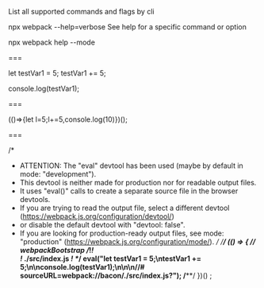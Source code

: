 

List all supported commands and flags by cli

npx webpack --help=verbose
See help for a specific command or option

npx webpack help --mode





===


let testVar1 = 5;
testVar1 += 5;

console.log(testVar1);

===

(()=>{let l=5;l+=5,console.log(10)})();


===


/*
 * ATTENTION: The "eval" devtool has been used (maybe by default in mode: "development").
 * This devtool is neither made for production nor for readable output files.
 * It uses "eval()" calls to create a separate source file in the browser devtools.
 * If you are trying to read the output file, select a different devtool (https://webpack.js.org/configuration/devtool/)
 * or disable the default devtool with "devtool: false".
 * If you are looking for production-ready output files, see mode: "production" (https://webpack.js.org/configuration/mode/).
 */
/******/ (() => { // webpackBootstrap
/*!**********************!*\
  !*** ./src/index.js ***!
  \**********************/
eval("let testVar1 = 5;\ntestVar1 += 5;\n\nconsole.log(testVar1);\n\n\n//# sourceURL=webpack://bacon/./src/index.js?");
/******/ })()
;
